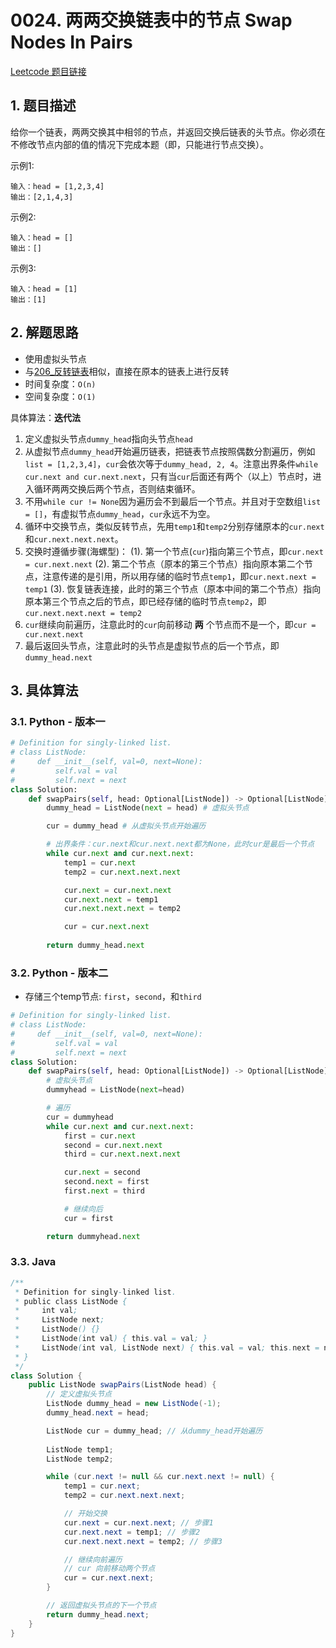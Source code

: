 # 0024. 两两交换链表中的节点 Swap Nodes In Pairs
[Leetcode 题目链接](https://leetcode.com/problems/swap-nodes-in-pairs/)

## 1. 题目描述
给你一个链表，两两交换其中相邻的节点，并返回交换后链表的头节点。你必须在不修改节点内部的值的情况下完成本题（即，只能进行节点交换）。

示例1: 
```
输入：head = [1,2,3,4]
输出：[2,1,4,3]
```

示例2: 
```
输入：head = []
输出：[]
```

示例3: 
```
输入：head = [1]
输出：[1]
```

## 2. 解题思路
* 使用虚拟头节点
* 与[206_反转链表](/leetcode/0206_%E5%8F%8D%E8%BD%AC%E9%93%BE%E8%A1%A8.md)相似，直接在原本的链表上进行反转
* 时间复杂度：`O(n)`
* 空间复杂度：`O(1)`

具体算法：**迭代法**
1. 定义虚拟头节点`dummy_head`指向头节点`head`
2. 从虚拟节点`dummy_head`开始遍历链表，把链表节点按照偶数分割遍历，例如`list = [1,2,3,4]`，`cur`会依次等于`dummy_head, 2, 4`。注意出界条件`while cur.next and cur.next.next`，只有当`cur`后面还有两个（以上）节点时，进入循环两两交换后两个节点，否则结束循环。
3. 不用`while cur != None`因为遍历会不到最后一个节点。并且对于空数组`list = []`，有虚拟节点`dummy_head`，`cur`永远不为空。
4. 循环中交换节点，类似反转节点，先用`temp1`和`temp2`分别存储原本的`cur.next`和`cur.next.next.next`。
5. 交换时遵循步骤(海螺型)：
   (1). 第一个节点(`cur`)指向第三个节点，即`cur.next = cur.next.next`
   (2). 第二个节点（原本的第三个节点）指向原本第二个节点，注意传递的是引用，所以用存储的临时节点`temp1`，即`cur.next.next = temp1`
   (3). 恢复链表连接，此时的第三个节点（原本中间的第二个节点）指向原本第三个节点之后的节点，即已经存储的临时节点`temp2`，即`cur.next.next.next = temp2`
6. `cur`继续向前遍历，注意此时的`cur`向前移动 **两** 个节点而不是一个，即`cur = cur.next.next`
7. 最后返回头节点，注意此时的头节点是虚拟节点的后一个节点，即`dummy_head.next`

## 3. 具体算法
### 3.1. Python - 版本一
```Python
# Definition for singly-linked list.
# class ListNode:
#     def __init__(self, val=0, next=None):
#         self.val = val
#         self.next = next
class Solution:
    def swapPairs(self, head: Optional[ListNode]) -> Optional[ListNode]:
        dummy_head = ListNode(next = head) # 虚拟头节点

        cur = dummy_head # 从虚拟头节点开始遍历

        # 出界条件：cur.next和cur.next.next都为None，此时cur是最后一个节点
        while cur.next and cur.next.next:
            temp1 = cur.next
            temp2 = cur.next.next.next

            cur.next = cur.next.next
            cur.next.next = temp1
            cur.next.next.next = temp2

            cur = cur.next.next
        
        return dummy_head.next
```

### 3.2. Python - 版本二
* 存储三个temp节点: `first`，`second`，和`third`
```Python
# Definition for singly-linked list.
# class ListNode:
#     def __init__(self, val=0, next=None):
#         self.val = val
#         self.next = next
class Solution:
    def swapPairs(self, head: Optional[ListNode]) -> Optional[ListNode]:
        # 虚拟头节点
        dummyhead = ListNode(next=head)

        # 遍历
        cur = dummyhead
        while cur.next and cur.next.next:
            first = cur.next
            second = cur.next.next
            third = cur.next.next.next

            cur.next = second
            second.next = first
            first.next = third

            # 继续向后
            cur = first

        return dummyhead.next
```

### 3.3. Java
```Java
/**
 * Definition for singly-linked list.
 * public class ListNode {
 *     int val;
 *     ListNode next;
 *     ListNode() {}
 *     ListNode(int val) { this.val = val; }
 *     ListNode(int val, ListNode next) { this.val = val; this.next = next; }
 * }
 */
class Solution {
    public ListNode swapPairs(ListNode head) {
        // 定义虚拟头节点
        ListNode dummy_head = new ListNode(-1);
        dummy_head.next = head;

        ListNode cur = dummy_head; // 从dummy_head开始遍历
        
        ListNode temp1;
        ListNode temp2;

        while (cur.next != null && cur.next.next != null) {
            temp1 = cur.next;
            temp2 = cur.next.next.next;

            // 开始交换
            cur.next = cur.next.next; // 步骤1
            cur.next.next = temp1; // 步骤2
            cur.next.next.next = temp2; // 步骤3

            // 继续向前遍历
            // cur 向前移动两个节点
            cur = cur.next.next;
        }

        // 返回虚拟头节点的下一个节点
        return dummy_head.next;
    }
}
```
